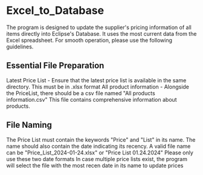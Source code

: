 # Excel_to_Database
The program is designed to update the supplier's pricing information of all items directly into Eclipse's Database.
It uses the most current data from the Excel spreadsheet. For smooth operation, please use the following guidelines.

## Essential File Preparation
Latest Price List - Ensure that the latest price list is available in the same directory. This must be in .xlsx format
All product information - Alongside the PriceList, there should be a csv file named "All products information.csv"
This file contains comprehensive information about products.

## File Naming
The Price List must contain the keywords "Price" and "List" in its name. The name should also contain the date indicating its recency.
A valid file name can be "Price_List_2024-01-24.xlsx" or "Price List 01.24.2024" Please only use these two date formats
In case multiple price lists exist, the program will select the file with the most recen date in its name to update prices
